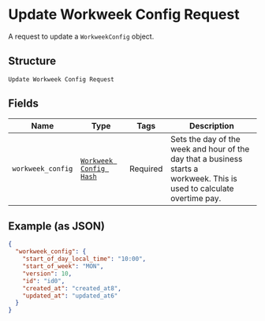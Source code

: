 
# Update Workweek Config Request

A request to update a `WorkweekConfig` object.

## Structure

`Update Workweek Config Request`

## Fields

| Name | Type | Tags | Description |
|  --- | --- | --- | --- |
| `workweek_config` | [`Workweek Config Hash`](../../doc/models/workweek-config.md) | Required | Sets the day of the week and hour of the day that a business starts a<br>workweek. This is used to calculate overtime pay. |

## Example (as JSON)

```json
{
  "workweek_config": {
    "start_of_day_local_time": "10:00",
    "start_of_week": "MON",
    "version": 10,
    "id": "id0",
    "created_at": "created_at8",
    "updated_at": "updated_at6"
  }
}
```

